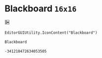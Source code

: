 # Blackboard `16x16`
<img src="/img/Blackboard.png" width=16 height=16>

``` CSharp
EditorGUIUtility.IconContent("Blackboard")
```
```
Blackboard
```
```
-341210472634053505
```
